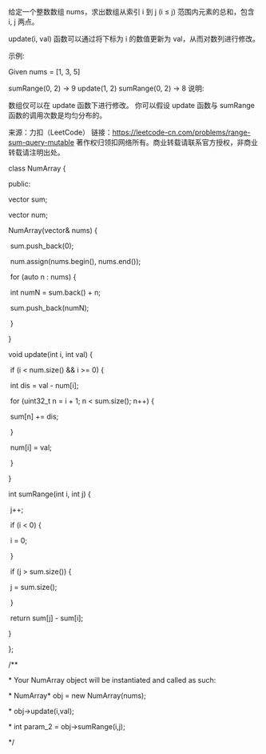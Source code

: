 给定一个整数数组  nums，求出数组从索引 i 到 j  (i ≤ j) 范围内元素的总和，包含 i,  j 两点。

update(i, val) 函数可以通过将下标为 i 的数值更新为 val，从而对数列进行修改。

示例:

Given nums = [1, 3, 5]

sumRange(0, 2) -> 9
update(1, 2)
sumRange(0, 2) -> 8
说明:

数组仅可以在 update 函数下进行修改。
你可以假设 update 函数与 sumRange 函数的调用次数是均匀分布的。

来源：力扣（LeetCode）
链接：https://leetcode-cn.com/problems/range-sum-query-mutable
著作权归领扣网络所有。商业转载请联系官方授权，非商业转载请注明出处。

class NumArray {

public:

  vector<int> sum;

  vector<int> num;

  NumArray(vector<int>& nums) {

​    sum.push_back(0);

​    num.assign(nums.begin(), nums.end());

​    for (auto n : nums) {

​      int numN = sum.back() + n;

​      sum.push_back(numN);

​    }

  }

  

  void update(int i, int val) {

​    if (i < num.size() && i >= 0) {

​      int dis = val - num[i];

​      for (uint32_t n = i + 1; n < sum.size(); n++) {

​        sum[n] += dis;

​      }

​      num[i] = val;

​    }

  }

  

  int sumRange(int i, int j) {

​    j++;

​    if (i < 0) {

​      i = 0;

​    }

​    if (j > sum.size()) {

​      j = sum.size();

​    }

​    return sum[j] - sum[i];

  }

};



/**

 \* Your NumArray object will be instantiated and called as such:

 \* NumArray* obj = new NumArray(nums);

 \* obj->update(i,val);

 \* int param_2 = obj->sumRange(i,j);

 */
